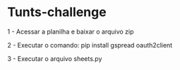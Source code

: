# Tunts-challenge

1 - Acessar a planilha e baixar o arquivo zip

2 - Executar o comando: pip install gspread oauth2client

3 - Executar o arquivo sheets.py
